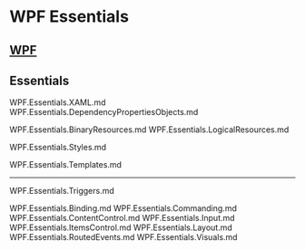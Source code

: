 
# WPF Essentials

## [WPF](https://learn.microsoft.com/en-us/dotnet/desktop/wpf/?source=recommendations&view=netdesktop-7.0)

## Essentials

WPF.Essentials.XAML.md
WPF.Essentials.DependencyPropertiesObjects.md

WPF.Essentials.BinaryResources.md
WPF.Essentials.LogicalResources.md

WPF.Essentials.Styles.md

WPF.Essentials.Templates.md

----

WPF.Essentials.Triggers.md

WPF.Essentials.Binding.md
WPF.Essentials.Commanding.md
WPF.Essentials.ContentControl.md
WPF.Essentials.Input.md
WPF.Essentials.ItemsControl.md
WPF.Essentials.Layout.md
WPF.Essentials.RoutedEvents.md
WPF.Essentials.Visuals.md
